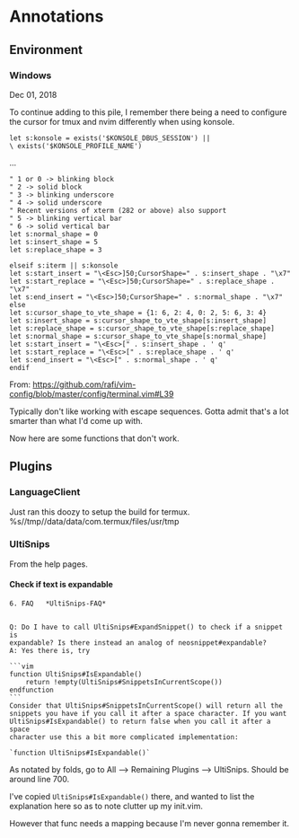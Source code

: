 # Annotations

## Environment

### Windows

Dec 01, 2018

To continue adding to this pile, I remember there being a need to configure the cursor
for tmux and nvim differently when using konsole.

```vim
let s:konsole = exists('$KONSOLE_DBUS_SESSION') ||
\ exists('$KONSOLE_PROFILE_NAME')
```
...

```vim
" 1 or 0 -> blinking block
" 2 -> solid block
" 3 -> blinking underscore
" 4 -> solid underscore
" Recent versions of xterm (282 or above) also support
" 5 -> blinking vertical bar
" 6 -> solid vertical bar
let s:normal_shape = 0
let s:insert_shape = 5
let s:replace_shape = 3

elseif s:iterm || s:konsole
let s:start_insert = "\<Esc>]50;CursorShape=" . s:insert_shape . "\x7"
let s:start_replace = "\<Esc>]50;CursorShape=" . s:replace_shape . "\x7"
let s:end_insert = "\<Esc>]50;CursorShape=" . s:normal_shape . "\x7"
else
let s:cursor_shape_to_vte_shape = {1: 6, 2: 4, 0: 2, 5: 6, 3: 4}
let s:insert_shape = s:cursor_shape_to_vte_shape[s:insert_shape]
let s:replace_shape = s:cursor_shape_to_vte_shape[s:replace_shape]
let s:normal_shape = s:cursor_shape_to_vte_shape[s:normal_shape]
let s:start_insert = "\<Esc>[" . s:insert_shape . ' q'
let s:start_replace = "\<Esc>[" . s:replace_shape . ' q'
let s:end_insert = "\<Esc>[" . s:normal_shape . ' q'
endif
```

From: <https://github.com/rafi/vim-config/blob/master/config/terminal.vim#L39>

Typically don't like working with escape sequences.
Gotta admit that's a lot smarter than what I'd come up with.

Now here are some functions that don't work.

## Plugins

### LanguageClient

Just ran this doozy to setup the build for termux.
%s/\/tmp/\/data\/data\/com.termux\/files\/usr\/tmp

### UltiSnips

From the help pages.

#### Check if text is expandable

    6. FAQ   *UltiSnips-FAQ*


    Q: Do I have to call UltiSnips#ExpandSnippet() to check if a snippet is
    expandable? Is there instead an analog of neosnippet#expandable?
    A: Yes there is, try

    ```vim
    function UltiSnips#IsExpandable()
        return !empty(UltiSnips#SnippetsInCurrentScope())
    endfunction
    ```
    Consider that UltiSnips#SnippetsInCurrentScope() will return all the
    snippets you have if you call it after a space character. If you want
    UltiSnips#IsExpandable() to return false when you call it after a space
    character use this a bit more complicated implementation:

    `function UltiSnips#IsExpandable()`

As notated by folds, go to All --> Remaining Plugins --> UltiSnips. Should be
around line 700.

I've copied `UltiSnips#IsExpandable()` there, and wanted to list the explanation
here so as to note clutter up my init.vim.

However that func needs a mapping because I'm never gonna remember it.
